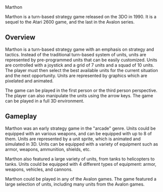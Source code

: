 Marthon

Marthon is a turn-based strategy game released on the 3DO in 1990. It is a sequel to the Atari 2600 game, and the last in the Avalon series.

## Overview

Marthon is a turn-based strategy game with an emphasis on strategy and tactics. Instead of the traditional turn-based system of units, units are represented by pre-programmed units that can be easily customized. Units are controlled with a joystick and a grid of 7 units and a squad of 10 units. The player must then select the best available units for the current situation and the next opportunity. Units are represented by graphics which are pixelated and animated.

The game can be played in the first person or the third person perspective. The player can also manipulate the units using the arrow keys. The game can be played in a full 3D environment.

## Gameplay

Marthon was an early strategy game in the "arcade" genre. Units could be equipped with an various weapons, and can be equipped with up to 8 of them. Units are represented by a unit sprite, which is animated and simulated in 3D. Units can be equipped with a variety of equipment such as armor, weapons, ammunition, shields, etc.

Marthon also featured a large variety of units, from tanks to helicopters to tanks. Units could be equipped with 4 different types of equipment: armor, weapons, vehicles, and cannons.

Marthon could be played in any of the Avalon games. The game featured a large selection of units, including many units from the Avalon games.